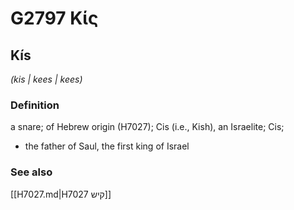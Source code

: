 # G2797 Κίς

## Kís

_(kis | kees | kees)_

### Definition

a snare; of Hebrew origin (H7027); Cis (i.e., Kish), an Israelite; Cis; 

- the father of Saul, the first king of Israel

### See also

[[H7027.md|H7027 קיש]]
